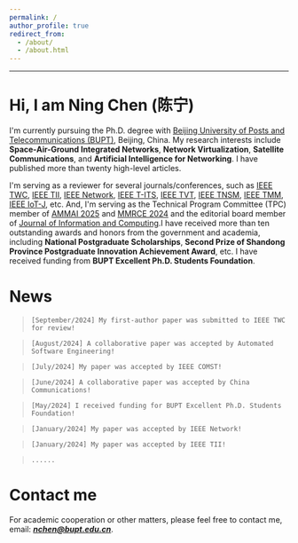 ```yaml
---
permalink: /
author_profile: true
redirect_from: 
  - /about/
  - /about.html
---
```


---

Hi, I am Ning Chen (陈宁)
======
I'm currently pursuing the Ph.D. degree with [Beijing University of Posts and Telecommunications (BUPT)](https://sice.bupt.edu.cn/), Beijing, China. My research interests include **Space-Air-Ground Integrated Networks**, **Network Virtualization**, **Satellite Communications**, and **Artificial Intelligence for Networking**. I have published more than twenty high-level articles. 

I'm serving as a reviewer for several journals/conferences, such as [IEEE TWC](https://ieeexplore.ieee.org/xpl/RecentIssue.jsp?punumber=7693), [IEEE TII](https://ieeexplore.ieee.org/xpl/RecentIssue.jsp?punumber=9424), [IEEE Network](https://ieeexplore.ieee.org/xpl/RecentIssue.jsp?punumber=65), [IEEE T-ITS](https://ieeexplore.ieee.org/xpl/RecentIssue.jsp?punumber=6979), [IEEE TVT](https://ieeexplore.ieee.org/xpl/RecentIssue.jsp?punumber=25), [IEEE TNSM](https://ieeexplore.ieee.org/xpl/RecentIssue.jsp?punumber=4275028), [IEEE TMM](https://ieeexplore.ieee.org/xpl/RecentIssue.jsp?punumber=6046), [IEEE IoT-J](https://ieeexplore.ieee.org/xpl/RecentIssue.jsp?punumber=6488907), etc. And, I'm serving as the Technical Program Committee (TPC) member of [AMMAI 2025](https://ammai.easyaca.com.cn/) and [MMRCE 2024](https://mmrce.easyaca.com.cn//) and the editorial board member of [Journal of Information and Computing](https://www.hkstmpress.com/journals/JIC/).I have received more than ten outstanding awards and honors from the government and academia, including **National Postgraduate Scholarships**, **Second Prize of Shandong Province Postgraduate Innovation Achievement Award**, etc. I have received funding from **BUPT Excellent Ph.D. Students Foundation**.

News
======
> `[September/2024] My first-author paper was submitted to IEEE TWC for review!`

> `[August/2024] A collaborative paper was accepted by Automated Software Engineering!`

> `[July/2024] My paper was accepted by IEEE COMST!`

> `[June/2024] A collaborative paper was accepted by China Communications!`

> `[May/2024] I received funding for BUPT Excellent Ph.D. Students Foundation!`

> `[January/2024] My paper was accepted by IEEE Network!`

> `[January/2024] My paper was accepted by IEEE TII!`

> `......` 


Contact me
======
For academic cooperation or other matters, please feel free to contact me, email: _**<font color=red>nchen@bupt.edu.cn</font>**_.
